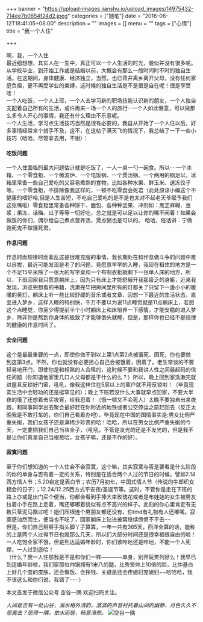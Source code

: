 +++
banner = "https://upload-images.jianshu.io/upload_images/14975432-714ee7b0654f24d2.jpeg"
categories = ["随笔"]
date = "2016-06-12T18:41:05+08:00"
description = ""
images = []
menu = ""
tags = ["心情"]
title = "我一个人住"

+++

<!--more-->
啊，我，一个人住	最近细想想，其实人在一生中，真正可以一个人生活的时光，貌似并没有很多呢。从学校毕业，到开始工作或是结婚以前，大概会有那么一段时间时不时的独自生活。在这期间，身体健康、经济独立，当然，也已背井离乡离开父母，没有任何家庭负担，更不再受学业的束缚，这时候的独自生活是不是很是自在呢！很是享受哇！	一个人吃饭，一个人上班，一个人去学习新的职场技能认识新的朋友，一个人独自支配着自己所有的生活，或许再来一场一个人的旅行···一个人如此惬意，可以做那么多令人开心的事情，我还有什么理由不乐意呢。	一个人生活，学习点生活技巧当然是很有必要的，我自从开始了一个人住以后，好多事情经常来个措手不及，这不，在这帖子满天飞的情况下，我总结了一下一些小技巧（哈哈，尽管拿去用，不谢）：	#### 吃饭问题
一个人住面临的最大问题估计就是吃饭了，一人一桌一勺一碗食。所以····一个冰箱、一个零食柜、一个微波炉、一个电饭锅、一个煲汤锅、一个两用的锅足以，冰箱里常备一些自己爱吃的又容易煮熟的食物，比如各种水果、鲜玉米、速冻饺子等。一个零食柜，不排除像我这样的，一顿不吃零食会死君（此处原谅小编这个不健康的嗜好哈,但是人生苦短，不吃自己爱吃的是不是也太对不起老天爷赋予我们这张嘴啦）零食柜里常备各种饼干、面包、各种种坚果、冲剂如：黑芝麻糊、豆浆；果冻、话梅、瓜子等等一切好吃，总之就是可以足以让你的嘴不闲着！如果会做饭的你们，偶尔给自己煮点营养汤，煲点粥也是可以的。哈哈，俗话讲：宁做饱死鬼不做饿死君。	#### 作息问题
作息时而规律时而紊乱这是很难克服的事情，我长期处在和作息做斗争的问题中难以自拔，最近可能发现是老了的问题，竟愿意早早的入睡，我现在租住的地方是一个不足15平米除了一张大的写字桌和一个布制衣柜就剩下一张单人床的地方，所以，下班回家我只愿意躺床上，因为只有床上才能舒展开我那疲乏的身躯，近来我发现，浏览完想看的书籍，洗漱完毕把房间里所有的灯都关了只留下一盏小小的暖暖的黄灯，躺床上听一些比较舒缓的音乐或者文章，回想一下最近的生活状态，直至进入梦乡，这样入睡的特别快，千万不要以为说11点睡觉就是11点躺床上，若想这个点睡觉，你至少得提前半个小时躺床上和床培养一下感情，才能安稳的进入梦乡，除非你是熬到你身体的极致了才能够倒头就睡，但是，那样你也已经不是规律的健康的作息时间了。	
#### 安全问题
这个是最最重要的一点，即使你做不到以上第1点第2点被饿死、困死，你也要做到这第3点。不然，你也就没有必要担心自己会被饿着，困着了。老生常谈的不要轻易地开门，即使你是和相熟的人合租的，这时候不要和我讲人性之间最起码的信任问题（你知道他家里几口人父母都是干什么的么？）所以，晚上回到家洗漱完就进屋且反锁好门窗，吼吼，像我这样住在5层以上的窗户就不用反锁啦！（毕竟现实生活中会轻功的还是挺罕见的）；晚上下班若没什么大事就早点回家，不要大半夜的饿了还想着去买夜宵，给我忍着！（饿一顿又不会死人）太晚不要独自出来夜跑，和同事同学出去聚会最好赶在你附近的地铁或者公交停运之前赶回去（反正太晚我是不敢打车的，你们自己看着办吧），毕竟现在中国的国情事实是:男女比例严重失衡，我们女孩子还是满稀少珍贵的哈！哈哈，所以在男女比例严重失衡的今天，一定要把我们自己当块金子，（吼吼，不管是发光的还是不发光的，但是我不是让你们真拿自己当根葱哈，女孩子嘛，还是不作的好）。
#### 寂寞问题	至于你们想知道的一个人住会不会寂寞，这个嘛，其实寂寞与否是要看是什么阶段的你的单身与否有着一定的关系，特别是在适合两个人过的节日的时候，譬如2.14西方情人节；5.20自定是表白节；农历7月初七，中国式情人节（传说的牛郎织女相会的日子）；12.24/12.25西方式平安夜/圣诞节等。这时，不管你是走在下班的路上亦或是出门买个便当，你都会看到手捧大束玫瑰花或者是布娃娃的女生被男友拉着小手在路上走着，嘴还嘟嘟着貌似有点不高兴的样子。此刻的你心里肯定有无数只草泥马飘过吧！姐们压根连个男朋友都还没有，你tmd有礼物有人还嘟嘴。寂寞感油然而生，便当也不吃了，回家躺床上钻进被窝继续愤愤不平去····	但是，你们自己掰掰手指头脚丫子算算，一年一共有365天，西洋全算的话，能称的上是两个人过得节日也就那么几天，所以们大部分时间还是很幸福很自由的啦！一人吃饱全家不饿，但是到达适婚年龄时，你们该咋地还是咋地，不能一个人死撑，一人过到底哈！	（什么？我一人住那我是不是和你们一样————单身，别开玩笑列好么！我早已到适婚年龄啦，我们家那位帅锅拥有1米八的腿，比秀贤帅上10倍的脸，比仲基白上好几个度的皮肤，还会做饭、会挣钱、关键是还会疼媳妇宠媳妇~~哈哈哈，我不该这么和你们说，我错了······）

本文首发于微信公众号 空谷一隅 欢迎扫码关注。	

*人间是否有一处山谷，溪水格外清韵，潺潺的声音衬托着山间的幽静，月色久久不愿离去？愿得一隅，依水而居，畅意清修。*
![空谷一隅](http://7xq1m5.com1.z0.glb.clouddn.com/kongguyiyu.png)